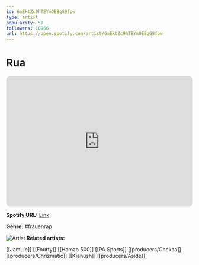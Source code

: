 ```yaml
---
id: 6mEktZc9hTEYmOEBgG9fpw
type: artist
popularity: 51
followers: 10966
url: https://open.spotify.com/artist/6mEktZc9hTEYmOEBgG9fpw
---
```

# Rua

<iframe style="border-radius:12px" src="https://open.spotify.com/embed/artist/6mEktZc9hTEYmOEBgG9fpw" width="100%" height="352" frameBorder="0" allowfullscreen="" allow="autoplay; clipboard-write; encrypted-media; fullscreen; picture-in-picture" loading="lazy"></iframe>

**Spotify URL:** [Link](https://open.spotify.com/artist/6mEktZc9hTEYmOEBgG9fpw)

**Genre:**  #frauenrap

![Artist](https://i.scdn.co/image/ab6761610000e5eb9ba50e4094370e18836d0628)
**Related artists:**

[[Jamule]]
[[Fourty]]
[[Hamzo 500]]
[[PA Sports]]
[[producers/Chekaa]]
[[producers/Chrizmatic]]
[[Kianush]]
[[producers/Aside]]
